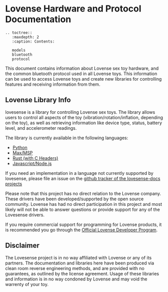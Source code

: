 # Lovense Hardware and Protocol Documentation

```eval_rst
.. toctree::
   :maxdepth: 2
   :caption: Contents:

   models
   bluetooth
   protocol
 ```

This document contains information about Lovense sex toy hardware, and
the common bluetooth protocol used in all Lovense toys. This
information can be used to access Lovense toys and create new
libraries for controlling features and receiving information from
them.

## Lovense Library Info

lovesense is a library for controlling Lovense sex toys. The library
allows users to control all aspects of the toy
(vibration/rotation/inflation, depending on the toy), as well as
retrieving information like device type, status, battery level, and
accelerometer readings.

The library is currently available in the following languages:

-  [Python](http://github.com/metafetish/lovesense-py)
-  [Max/MSP](http://github.com/metafetish/lovesense-max)
-  [Rust (with C Headers)](http://github.com/metafetish/lovesense-rs)
-  [Javascript/Node.js](http://github.com/metafetish/lovesense-js)

If you need an implementation in a language not currently supported by
lovesense, please file an issue on the [github tracker of the
lovesense-docs projects](http://github.com/metafetish/lovesense-docs/issues)

Please note that this project has no direct relation to the Lovense
company. These drivers have been developed/supported by the open source
community. Lovense has had no direct participation in this project and
most likely will not be able to answer questions or provide support for
any of the Lovesense drivers.

If you require commercial support for programming for Lovense products,
it is recommended you go through the [Official Lovense Developer
Program](https://www.lovense.com/sextoys/developer).

## Disclaimer

The Lovesense project is in no way affiliated with Lovense or any of
its partners. The documentation and libraries here have been produced
via clean room reverse engineering methods, and are provided with no
guarantees, as outlined by the license agreement. Usage of these
libraries and information is in no way condoned by Lovense and may
void the warrenty of your toy.
